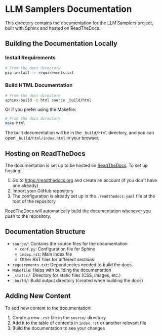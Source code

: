 # LLM Samplers Documentation

This directory contains the documentation for the LLM Samplers project, built with Sphinx and hosted on ReadTheDocs.

## Building the Documentation Locally

### Install Requirements

```bash
# From the docs directory
pip install -r requirements.txt
```

### Build HTML Documentation

```bash
# From the docs directory
sphinx-build -b html source _build/html
```

Or if you prefer using the Makefile:

```bash
# From the docs directory
make html
```

The built documentation will be in the `_build/html` directory, and you can open `_build/html/index.html` in your browser.

## Hosting on ReadTheDocs

The documentation is set up to be hosted on [ReadTheDocs](https://readthedocs.org). To set up hosting:

1. Go to https://readthedocs.org and create an account (if you don't have one already)
2. Import your GitHub repository
3. The configuration is already set up in the `.readthedocs.yaml` file at the root of the repository

ReadTheDocs will automatically build the documentation whenever you push to the repository.

## Documentation Structure

- `source/`: Contains the source files for the documentation
  - `conf.py`: Configuration file for Sphinx
  - `index.rst`: Main index file
  - Other RST files for different sections
- `requirements.txt`: Dependencies needed to build the docs
- `Makefile`: Helps with building the documentation
- `_static/`: Directory for static files (CSS, images, etc.)
- `_build/`: Build output directory (created when building the docs)

## Adding New Content

To add new content to the documentation:

1. Create a new `.rst` file in the `source/` directory
2. Add it to the table of contents in `index.rst` or another relevant file
3. Build the documentation to see your changes
